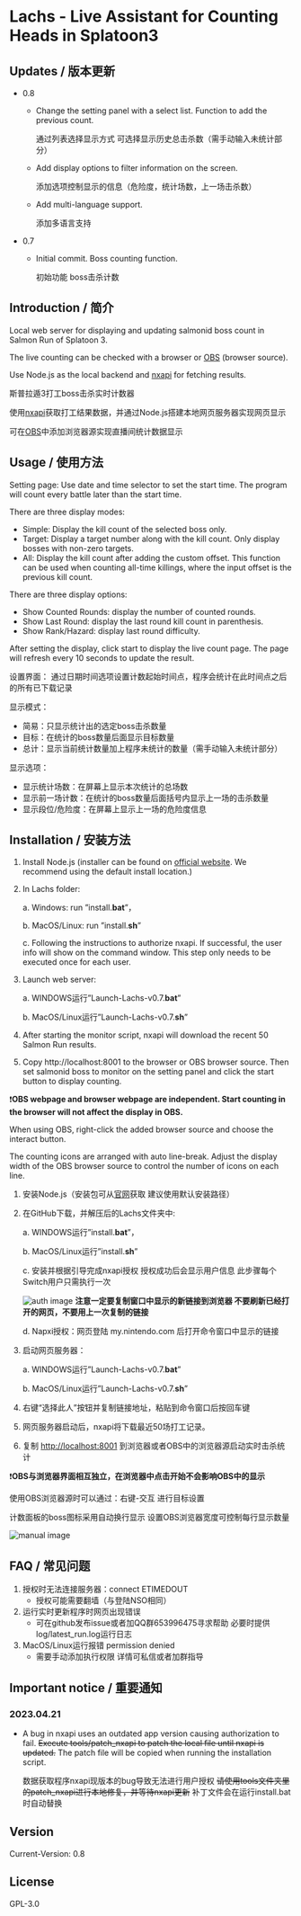 Lachs - Live Assistant for Counting Heads in Splatoon3
===

## Updates / 版本更新

- 0.8
    - Change the setting panel with a select list. Function to add the previous count. 

        通过列表选择显示方式 可选择显示历史总击杀数（需手动输入未统计部分）
    - Add display options to filter information on the screen.

        添加选项控制显示的信息（危险度，统计场数，上一场击杀数）
    - Add multi-language support.
    
        添加多语言支持

- 0.7
    - Initial commit. Boss counting function.

        初始功能 boss击杀计数

## Introduction / 简介
Local web server for displaying and updating salmonid boss count in Salmon Run of Splatoon 3.

The live counting can be checked with a browser or [OBS](https://obsproject.com/) (browser source).

Use Node.js as the local backend and [nxapi](https://github.com/samuelthomas2774/nxapi) for fetching results.

斯普拉遁3打工boss击杀实时计数器

使用[nxapi](https://github.com/samuelthomas2774/nxapi)获取打工结果数据，并通过Node.js搭建本地网页服务器实现网页显示

可在[OBS](https://obsproject.com/)中添加浏览器源实现直播间统计数据显示

## Usage / 使用方法
Setting page:
Use date and time selector to set the start time. The program will count every battle later than the start time.

There are three display modes:
- Simple: Display the kill count of the selected boss only.
- Target: Display a target number along with the kill count. Only display bosses with non-zero targets.
- All: Display the kill count after adding the custom offset. This function can be used when counting all-time killings, where the input offset is the previous kill count.

There are three display options:
- Show Counted Rounds: display the number of counted rounds.
- Show Last Round: display the last round kill count in parenthesis.
- Show Rank/Hazard: display last round difficulty.

After setting the display, click start to display the live count page. The page will refresh every 10 seconds to update the result.

设置界面：
通过日期时间选项设置计数起始时间点，程序会统计在此时间点之后的所有已下载记录

显示模式：
- 简易：只显示统计出的选定boss击杀数量
- 目标：在统计的boss数量后面显示目标数量
- 总计：显示当前统计数量加上程序未统计的数量（需手动输入未统计部分）

显示选项：
- 显示统计场数：在屏幕上显示本次统计的总场数
- 显示前一场计数：在统计的boss数量后面括号内显示上一场的击杀数量
- 显示段位/危险度：在屏幕上显示上一场的危险度信息

## Installation / 安装方法
1. Install Node.js (installer can be found on [official website](https://nodejs.org/en).
We recommend using the default install location.)
2. In Lachs folder:

    a. Windows: run ”install.**bat**”，

    b. MacOS/Linux: run ”install.**sh**”

    c. Following the instructions to authorize nxapi. If successful, the user info will show on the command window.
    This step only needs to be executed once for each user.

3. Launch web server:

    a. WINDOWS运行”Launch-Lachs-v0.7.**bat**”

    b. MacOS/Linux运行”Launch-Lachs-v0.7.**sh**”

4. After starting the monitor script, nxapi will download the recent 50 Salmon Run results.
5. Copy http://localhost:8001 to the browser or OBS browser source. 
Then set salmonid boss to monitor on the setting panel and click the start button to display counting.

❗**OBS webpage and browser webpage are independent. Start counting in the browser will not affect the display in OBS.**

When using OBS, right-click the added browser source and choose the interact button. 

The counting icons are arranged with auto line-break. Adjust the display width of the OBS browser source 
to control the number of icons on each line.

1. 安装Node.js（安装包可从[官网](https://nodejs.org/en)获取
建议使用默认安装路径）
2. 在GitHub下载，并解压后的Lachs文件夹中:

    a. WINDOWS运行”install.**bat**”，

    b. MacOS/Linux运行”install.**sh**”

    c. 安装并根据引导完成nxapi授权 授权成功后会显示用户信息 此步骤每个Switch用户只需执行一次

    ![auth image](./img/auth.png)
    **注意一定要复制窗口中显示的新链接到浏览器 不要刷新已经打开的网页，不要用上一次复制的链接**

    d. Napxi授权：网页登陆 my.nintendo.com 后打开命令窗口中显示的链接

3. 启动网页服务器：

    a. WINDOWS运行”Launch-Lachs-v0.7.**bat**”

    b. MacOS/Linux运行”Launch-Lachs-v0.7.**sh**”
4. 右键“选择此人”按钮并复制链接地址，粘贴到命令窗口后按回车键
5. 网页服务器启动后，nxapi将下载最近50场打工记录。
6. 复制 [http://localhost:8001](http://localhost:8001/) 到浏览器或者OBS中的浏览器源启动实时击杀统计
     


❗**OBS与浏览器界面相互独立，在浏览器中点击开始不会影响OBS中的显示**

使用OBS浏览器源时可以通过：右键-交互 进行目标设置

计数面板的boss图标采用自动换行显示 设置OBS浏览器宽度可控制每行显示数量

![manual image](./img/manual.png)

## FAQ / 常见问题
1. 授权时无法连接服务器：connect ETIMEDOUT
    - 授权可能需要翻墙（与登陆NSO相同）
2. 运行实时更新程序时网页出现错误
    - 可在github发布issue或者加QQ群653996475寻求帮助 必要时提供log/latest_run.log运行日志
3. MacOS/Linux运行报错 permission denied
    - 需要手动添加执行权限 详情可私信或者加群指导

## Important notice / 重要通知
### 2023.04.21
- A bug in nxapi uses an outdated app version causing authorization to fail. ~~Execute tools/patch_nxapi to patch the local file until nxapi is updated.~~ The patch file will be copied when running the installation script.

    数据获取程序nxapi现版本的bug导致无法进行用户授权 ~~请使用tools文件夹里的patch_nxapi进行本地修复，并等待nxapi更新~~ 补丁文件会在运行install.bat时自动替换

## Version
Current-Version: 0.8

## License
GPL-3.0
